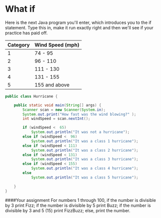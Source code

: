 # What if

Here is the next Java program you'll enter, which introduces you to the if statement. Type this in, make it run exactly right and then we'll see if your practice has paid off.


|Category|Wind Speed (mph)|
|-|-|
|1|74 - 95|
|2|96 - 110|
|3|111 - 130|
|4|131 - 155|
|5|155 and above|


```java
public class Hurricane {

	public static void main(String[] args) {
		Scanner scan = new Scanner(System.in);
		System.out.print("How fast was the wind blowing?" );
		int windSpeed = scan.nextInt();

        if (windSpeed <  65) 
        	System.out.println("It was not a hurricane");
        else if (windSpeed <  96) 
        	System.out.println("It was a class 1 hurricane");      
        else if (windSpeed < 111) 
        	System.out.println("It was a class 2 hurricane");      
        else if (windSpeed < 131) 
        	System.out.println("It was a class 3 hurricane");      
        else if (windSpeed < 155) 
        	System.out.println("It was a class 4 hurricane");      
        else
        	System.out.println("It was a class 5 hurricane");
 
	}
}
```

####Your assignment
For numbers 1 through 100,
if the number is divisible by 3 print Fizz;
if the number is divisible by 5 print Buzz;
if the number is divisible by 3 and 5 (15) print FizzBuzz;
else, print the number.
